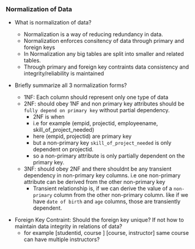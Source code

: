 ### Normalization of Data

- What is normalization of data?
    - Normalization is a way of reducing redundancy in data. 
    - Normalization enforces consitency of data through primary and foreign keys
    - In Normalization any big tables are split into smaller and related tables.
    - Through primary and foreign key contraints data consistency and integrity/reliability is maintained

- Briefly summarize all 3 normalization forms?
    - 1NF: Each column should represent only one type of data 
    - 2NF: should obey 1NF and non primary key attributes should be `fully depend on primary key` without partial dependency. 
        - 2NF is when 
        - i.e for example (empid, projectid, employeename, skill_of_project_needed)
        - here (empid, projectid) are primary key
        - but a non-primary key `skill_of_project_needed` is only dependent on projectid.
        - so a non-primary attribute is only partially dependent on the primary key.
    - 3NF: should obey 2NF and there shouldnt be any transient dependency in non-primary key columns. i.e one non-primary attribute can be derived from the other non-primary key
        - Transient relationship is, if we can derive the value of a `non-primary` column from the other non-primary column. like if we have `date of birth` and `age` columns, those are transiently dependent.       

<!-- TODO question -->
- Foreign Key Contraint: Should the foreign key unique? If not how to maintain data integrity in relations of data? 
    - for example [studentid, course ]   [course, instructor] same course can have multiple instructors?